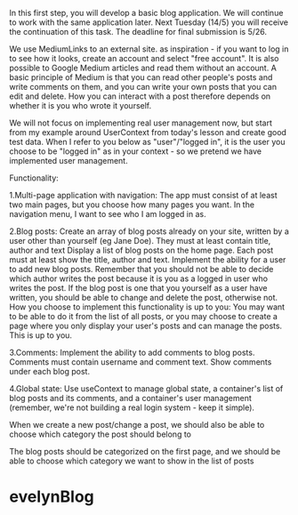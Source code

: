In this first step, you will develop a basic blog application. We will continue to work with the same application later. Next Tuesday (14/5) you will receive the continuation of this task. The deadline for final submission is 5/26.

We use MediumLinks to an external site. as inspiration - if you want to log in to see how it looks, create an account and select "free account". It is also possible to Google Medium articles and read them without an account.
A basic principle of Medium is that you can read other people's posts and write comments on them, and you can write your own posts that you can edit and delete. How you can interact with a post therefore depends on whether it is you who wrote it yourself.

We will not focus on implementing real user management now, but start from my example around UserContext from today's lesson and create good test data. When I refer to you below as "user"/"logged in", it is the user you choose to be "logged in" as in your context - so we pretend we have implemented user management.

Functionality:

1.Multi-page application with navigation:
The app must consist of at least two main pages, but you choose how many pages you want. In the navigation menu, I want to see who I am logged in as.

2.Blog posts:
Create an array of blog posts already on your site, written by a user other than yourself (eg Jane Doe). They must at least contain title, author and text
Display a list of blog posts on the home page. Each post must at least show the title, author and text.
Implement the ability for a user to add new blog posts. Remember that you should not be able to decide which author writes the post because it is you as a logged in user who writes the post.
If the blog post is one that you yourself as a user have written, you should be able to change and delete the post, otherwise not. How you choose to implement this functionality is up to you: You may want to be able to do it from the list of all posts, or you may choose to create a page where you only display your user's posts and can manage the posts. This is up to you.

3.Comments:
Implement the ability to add comments to blog posts. Comments must contain username and comment text.
Show comments under each blog post.

4.Global state:
Use useContext to manage global state, a container's list of blog posts and its comments, and a container's user management (remember, we're not building a real login system - keep it simple).


When we create a new post/change a post, we should also be able to choose which category the post should belong to

The blog posts should be categorized on the first page, and we should be able to choose which category we want to show in the list of posts
# evelynBlog
